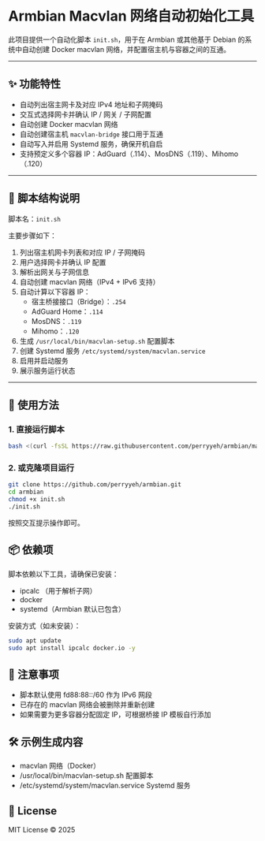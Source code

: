 # Armbian Macvlan 网络自动初始化工具

此项目提供一个自动化脚本 `init.sh`，用于在 Armbian 或其他基于 Debian 的系统中自动创建 Docker macvlan 网络，并配置宿主机与容器之间的互通。

---

## ✨ 功能特性

- 自动列出宿主网卡及对应 IPv4 地址和子网掩码
- 交互式选择网卡并确认 IP / 网关 / 子网配置
- 自动创建 Docker macvlan 网络
- 自动创建宿主机 `macvlan-bridge` 接口用于互通
- 自动写入并启用 Systemd 服务，确保开机自启
- 支持预定义多个容器 IP：AdGuard（.114）、MosDNS（.119）、Mihomo（.120）

---

## 🧱 脚本结构说明

脚本名：`init.sh`

主要步骤如下：

1. 列出宿主机网卡列表和对应 IP / 子网掩码
2. 用户选择网卡并确认 IP 配置
3. 解析出网关与子网信息
4. 自动创建 macvlan 网络（IPv4 + IPv6 支持）
5. 自动计算以下容器 IP：
    - 宿主桥接接口（Bridge）：`.254`
    - AdGuard Home：`.114`
    - MosDNS：`.119`
    - Mihomo：`.120`
6. 生成 `/usr/local/bin/macvlan-setup.sh` 配置脚本
7. 创建 Systemd 服务 `/etc/systemd/system/macvlan.service`
8. 启用并启动服务
9. 展示服务运行状态

---

## 🚀 使用方法

### 1. 直接运行脚本

```bash
bash <(curl -fsSL https://raw.githubusercontent.com/perryyeh/armbian/main/init.sh)
```

### 2. 或克隆项目运行

```bash
git clone https://github.com/perryyeh/armbian.git
cd armbian
chmod +x init.sh
./init.sh
```

按照交互提示操作即可。

## 📦 依赖项
脚本依赖以下工具，请确保已安装：
- ipcalc （用于解析子网）
- docker
- systemd（Armbian 默认已包含）

安装方式（如未安装）：
```bash
sudo apt update
sudo apt install ipcalc docker.io -y
```

## 📌 注意事项
- 脚本默认使用 fd88:88::/60 作为 IPv6 网段
- 已存在的 macvlan 网络会被删除并重新创建
- 如果需要为更多容器分配固定 IP，可根据桥接 IP 模板自行添加

## 🛠 示例生成内容
- macvlan 网络（Docker）
- /usr/local/bin/macvlan-setup.sh 配置脚本
- /etc/systemd/system/macvlan.service Systemd 服务

## 📜 License
MIT License © 2025